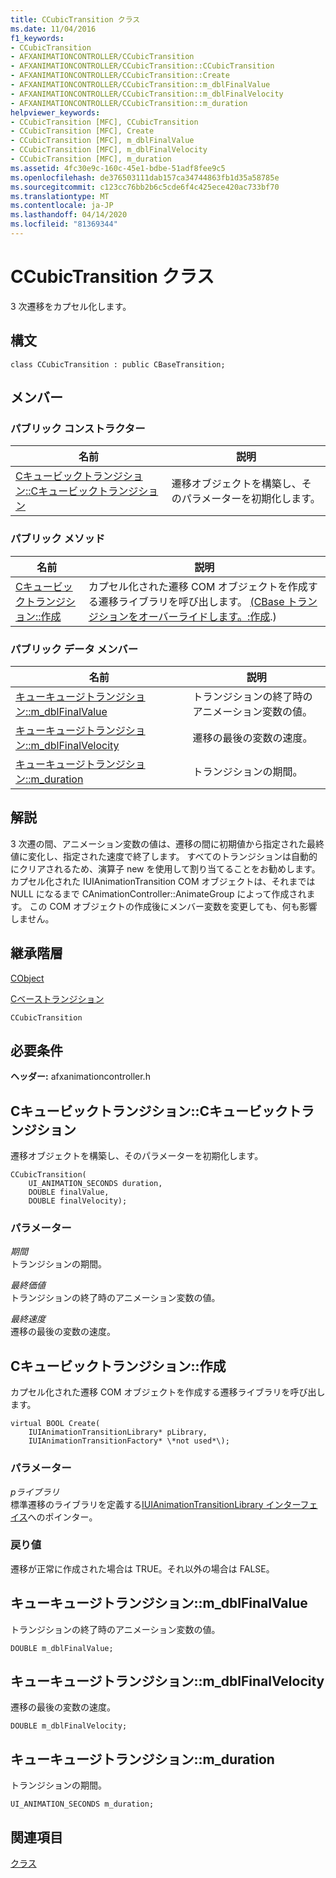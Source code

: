 ```yaml
---
title: CCubicTransition クラス
ms.date: 11/04/2016
f1_keywords:
- CCubicTransition
- AFXANIMATIONCONTROLLER/CCubicTransition
- AFXANIMATIONCONTROLLER/CCubicTransition::CCubicTransition
- AFXANIMATIONCONTROLLER/CCubicTransition::Create
- AFXANIMATIONCONTROLLER/CCubicTransition::m_dblFinalValue
- AFXANIMATIONCONTROLLER/CCubicTransition::m_dblFinalVelocity
- AFXANIMATIONCONTROLLER/CCubicTransition::m_duration
helpviewer_keywords:
- CCubicTransition [MFC], CCubicTransition
- CCubicTransition [MFC], Create
- CCubicTransition [MFC], m_dblFinalValue
- CCubicTransition [MFC], m_dblFinalVelocity
- CCubicTransition [MFC], m_duration
ms.assetid: 4fc30e9c-160c-45e1-bdbe-51adf8fee9c5
ms.openlocfilehash: de376503111dab157ca34744863fb1d35a58785e
ms.sourcegitcommit: c123cc76bb2b6c5cde6f4c425ece420ac733bf70
ms.translationtype: MT
ms.contentlocale: ja-JP
ms.lasthandoff: 04/14/2020
ms.locfileid: "81369344"
---
```

# <a name="ccubictransition-class"></a>CCubicTransition クラス

3 次遷移をカプセル化します。

## <a name="syntax"></a>構文

```
class CCubicTransition : public CBaseTransition;
```

## <a name="members"></a>メンバー

### <a name="public-constructors"></a>パブリック コンストラクター

|名前|説明|
|----------|-----------------|
|[Cキュービックトランジション::Cキュービックトランジション](#ccubictransition)|遷移オブジェクトを構築し、そのパラメーターを初期化します。|

### <a name="public-methods"></a>パブリック メソッド

|名前|説明|
|----------|-----------------|
|[Cキュービックトランジション::作成](#create)|カプセル化された遷移 COM オブジェクトを作成する遷移ライブラリを呼び出します。 [(CBase トランジションをオーバーライドします。:作成](../../mfc/reference/cbasetransition-class.md#create).)|

### <a name="public-data-members"></a>パブリック データ メンバー

|名前|説明|
|----------|-----------------|
|[キューキュージトランジション::m_dblFinalValue](#m_dblfinalvalue)|トランジションの終了時のアニメーション変数の値。|
|[キューキュージトランジション::m_dblFinalVelocity](#m_dblfinalvelocity)|遷移の最後の変数の速度。|
|[キューキュージトランジション::m_duration](#m_duration)|トランジションの期間。|

## <a name="remarks"></a>解説

3 次遷の間、アニメーション変数の値は、遷移の間に初期値から指定された最終値に変化し、指定された速度で終了します。 すべてのトランジションは自動的にクリアされるため、演算子 new を使用して割り当てることをお勧めします。 カプセル化された IUIAnimationTransition COM オブジェクトは、それまでは NULL になるまで CAnimationController::AnimateGroup によって作成されます。 この COM オブジェクトの作成後にメンバー変数を変更しても、何も影響しません。

## <a name="inheritance-hierarchy"></a>継承階層

[CObject](../../mfc/reference/cobject-class.md)

[Cベーストランジション](../../mfc/reference/cbasetransition-class.md)

`CCubicTransition`

## <a name="requirements"></a>必要条件

**ヘッダー:** afxanimationcontroller.h

## <a name="ccubictransitionccubictransition"></a><a name="ccubictransition"></a>Cキュービックトランジション::Cキュービックトランジション

遷移オブジェクトを構築し、そのパラメーターを初期化します。

```
CCubicTransition(
    UI_ANIMATION_SECONDS duration,
    DOUBLE finalValue,
    DOUBLE finalVelocity);
```

### <a name="parameters"></a>パラメーター

*期間*<br/>
トランジションの期間。

*最終価値*<br/>
トランジションの終了時のアニメーション変数の値。

*最終速度*<br/>
遷移の最後の変数の速度。

## <a name="ccubictransitioncreate"></a><a name="create"></a>Cキュービックトランジション::作成

カプセル化された遷移 COM オブジェクトを作成する遷移ライブラリを呼び出します。

```
virtual BOOL Create(
    IUIAnimationTransitionLibrary* pLibrary,
    IUIAnimationTransitionFactory* \*not used*\);
```

### <a name="parameters"></a>パラメーター

*pライブラリ*<br/>
標準遷移のライブラリを定義する[IUIAnimationTransitionLibrary インターフェイス](/windows/win32/api/uianimation/nn-uianimation-iuianimationtransitionlibrary)へのポインター。

### <a name="return-value"></a>戻り値

遷移が正常に作成された場合は TRUE。それ以外の場合は FALSE。

## <a name="ccubictransitionm_dblfinalvalue"></a><a name="m_dblfinalvalue"></a>キューキュージトランジション::m_dblFinalValue

トランジションの終了時のアニメーション変数の値。

```
DOUBLE m_dblFinalValue;
```

## <a name="ccubictransitionm_dblfinalvelocity"></a><a name="m_dblfinalvelocity"></a>キューキュージトランジション::m_dblFinalVelocity

遷移の最後の変数の速度。

```
DOUBLE m_dblFinalVelocity;
```

## <a name="ccubictransitionm_duration"></a><a name="m_duration"></a>キューキュージトランジション::m_duration

トランジションの期間。

```
UI_ANIMATION_SECONDS m_duration;
```

## <a name="see-also"></a>関連項目

[クラス](../../mfc/reference/mfc-classes.md)
